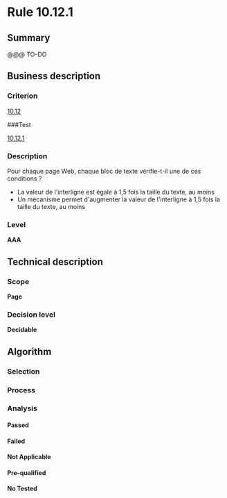 # Rule 10.12.1

## Summary

@@@ TO-DO

## Business description

### Criterion

[10.12](http://references.modernisation.gouv.fr/referentiel-technique-0#crit-10-12)

###Test

[10.12.1](http://references.modernisation.gouv.fr/referentiel-technique-0#test-10-12-1)

### Description

Pour chaque page Web, chaque bloc de texte v&eacute;rifie-t-il une de ces conditions ? 
 
 *  La valeur de l'interligne est &eacute;gale &agrave; 1,5 fois la taille du texte, au moins 
 *  Un m&eacute;canisme permet d'augmenter la valeur de l'interligne &agrave; 1,5 fois la taille du texte, au moins 


### Level

**AAA**

## Technical description

### Scope

**Page**

### Decision level

**Decidable**

## Algorithm

### Selection

### Process

### Analysis

#### Passed

#### Failed

#### Not Applicable

#### Pre-qualified

#### No Tested 






